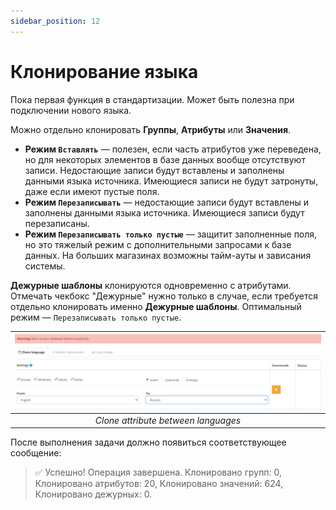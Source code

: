 ```yaml
---
sidebar_position: 12
---
```


# Клонирование языка

Пока первая функция в стандартизации. Может быть полезна при подключении нового языка.

Можно отдельно клонировать **Группы**, **Атрибуты** или **Значения**.

- **Режим `Вставлять`** — полезен, если часть атрибутов уже переведена, но для некоторых элементов в базе данных вообще отсутствуют записи. Недостающие записи будут вставлены и заполнены данными языка источника. Имеющиеся записи не будут затронуты, даже если имеют пустые поля.
- **Режим `Перезаписывать`** — недостающие записи будут вставлены и заполнены данными языка источника. Имеющиеся записи будут перезаписаны.
- **Режим `Перезаписывать только пустые`** — защитит заполненные поля, но это тяжелый режим с дополнительными запросами к базе данных. На больших магазинах возможны тайм-ауты и зависания системы.

**Дежурные шаблоны** клонируются одновременно с атрибутами. Отмечать чекбокс "Дежурные" нужно только в случае, если требуется отдельно клонировать именно **Дежурные шаблоны**. Оптимальный режим — `Перезаписывать только пустые`.

| ![Clone](/img/tutorial/clone.png) |
|:--:|
| *Clone attribute between languages* |

После выполнения задачи должно появиться соответствующее сообщение:

> ✅ Успешно! Операция завершена. Клонировано групп: 0, Клонировано атрибутов: 20, Клонировано значений: 624, Клонировано дежурных: 0.
